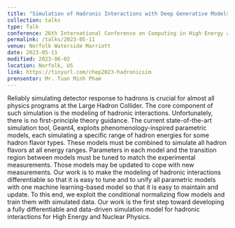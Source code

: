 ```yaml
---
title: "Simulation of Hadronic Interactions with Deep Generative Models "
collection: talks
type: Talk
conference: 26th International Conference on Computing in High Energy and Nuclear Physics (CHEP 2023)
permalink: /talks/2023-05-11
venue: Norfolk Waterside Marriott
date: 2023-05-11
modified: 2023-06-02
location: Norfolk, US
link: https://tinyurl.com/chep2023-hadronicsim
prensentor: Mr. Tuan Minh Pham
---
```


Reliably simulating detector response to hadrons is crucial for almost all physics programs at the Large Hadron Collider. The core component of such simulation is the modeling of hadronic interactions. Unfortunately, there is no first-principle theory guidance. The current state-of-the-art simulation tool, Geant4, exploits phenomenology-inspired parametric models, each simulating a specific range of hadron energies for some hadron flavor types. These models must be combined to simulate all hadron flavors at all energy ranges. Parameters in each model and the transition region between models must be tuned to match the experimental measurements. Those models may be updated to cope with new measurements. Our work is to make the modeling of hadronic interactions differentiable so that it is easy to tune and to unify all parametric models with one machine learning-based model so that it is easy to maintain and update. To this end, we exploit the conditional normalizing flow models and train them with simulated data. Our work is the first step toward developing a fully differentiable and data-driven simulation model for hadronic interactions for High Energy and Nuclear Physics.